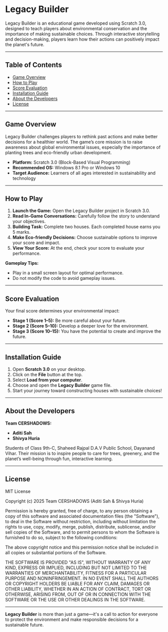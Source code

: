 # Legacy Builder

Legacy Builder is an educational game developed using Scratch 3.0, designed to teach players about environmental conservation and the importance of making sustainable choices. Through interactive storytelling and decision-making, players learn how their actions can positively impact the planet's future.

---

## Table of Contents

- [Game Overview](#game-overview)
- [How to Play](#how-to-play)
- [Score Evaluation](#score-evaluation)
- [Installation Guide](#installation-guide)
- [About the Developers](#about-the-developers)
- [License](#license)

---

## Game Overview

Legacy Builder challenges players to rethink past actions and make better decisions for a healthier world. The game’s core mission is to raise awareness about global environmental issues, especially the importance of planting trees and eco-friendly urban development.

- **Platform:** Scratch 3.0 (Block-Based Visual Programming)
- **Recommended OS:** Windows 8.1 Pro or Windows 10
- **Target Audience:** Learners of all ages interested in sustainability and technology

---

## How to Play

1. **Launch the Game:** Open the Legacy Builder project in Scratch 3.0.
2. **Read In-Game Conversations:** Carefully follow the story to understand your objectives.
3. **Building Task:** Complete two houses. Each completed house earns you 5 marks.
4. **Make Eco-friendly Decisions:** Choose sustainable options to improve your score and impact.
5. **View Your Score:** At the end, check your score to evaluate your performance.

**Gameplay Tips:**
- Play in a small screen layout for optimal performance.
- Do not modify the code to avoid gameplay issues.

---

## Score Evaluation

Your final score determines your environmental impact:

- **Stage 1 (Score 1–5):** Be more careful about your future.
- **Stage 2 (Score 5–10):** Develop a deeper love for the environment.
- **Stage 3 (Score 10–15):** You have the potential to create and improve the future.

---

## Installation Guide

1. Open **Scratch 3.0** on your desktop.
2. Click on the **File** button at the top.
3. Select **Load from your computer**.
4. Choose and open the **Legacy Builder** game file.
5. Start your journey toward constructing houses with sustainable choices!

---

## About the Developers

**Team CERSHADOWS:**
- **Aditi Sah**
- **Shivya Huria**

Students of Class 9th-C, Shaheed Rajpal D.A.V Public School, Dayanand Vihar. Their mission is to inspire people to care for trees, greenery, and the planet’s well-being through fun, interactive learning.

---

## License

MIT License

Copyright (c) 2025 Team CERSHADOWS (Aditi Sah & Shivya Huria)

Permission is hereby granted, free of charge, to any person obtaining a copy
of this software and associated documentation files (the "Software"), to deal
in the Software without restriction, including without limitation the rights
to use, copy, modify, merge, publish, distribute, sublicense, and/or sell
copies of the Software, and to permit persons to whom the Software is
furnished to do so, subject to the following conditions:

The above copyright notice and this permission notice shall be included in all
copies or substantial portions of the Software.

THE SOFTWARE IS PROVIDED "AS IS", WITHOUT WARRANTY OF ANY KIND, EXPRESS OR
IMPLIED, INCLUDING BUT NOT LIMITED TO THE WARRANTIES OF MERCHANTABILITY,
FITNESS FOR A PARTICULAR PURPOSE AND NONINFRINGEMENT. IN NO EVENT SHALL THE
AUTHORS OR COPYRIGHT HOLDERS BE LIABLE FOR ANY CLAIM, DAMAGES OR OTHER
LIABILITY, WHETHER IN AN ACTION OF CONTRACT, TORT OR OTHERWISE, ARISING FROM,
OUT OF OR IN CONNECTION WITH THE SOFTWARE OR THE USE OR OTHER DEALINGS IN THE
SOFTWARE.

---

**Legacy Builder** is more than just a game—it's a call to action for everyone to protect the environment and make responsible decisions for a sustainable future.

